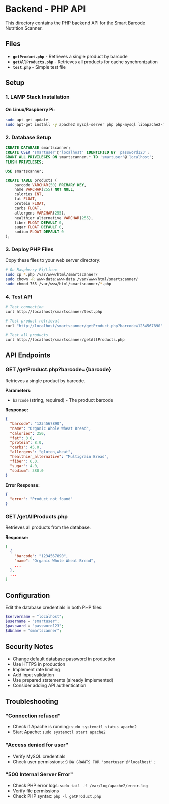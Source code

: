 # Backend - PHP API

This directory contains the PHP backend API for the Smart Barcode Nutrition Scanner.

## Files

- **`getProduct.php`** - Retrieves a single product by barcode
- **`getAllProducts.php`** - Retrieves all products for cache synchronization
- **`test.php`** - Simple test file

## Setup

### 1. LAMP Stack Installation

#### On Linux/Raspberry Pi:
```bash
sudo apt-get update
sudo apt-get install -y apache2 mysql-server php php-mysql libapache2-mod-php
```

### 2. Database Setup

```sql
CREATE DATABASE smartscanner;
CREATE USER 'smartuser'@'localhost' IDENTIFIED BY 'password123';
GRANT ALL PRIVILEGES ON smartscanner.* TO 'smartuser'@'localhost';
FLUSH PRIVILEGES;

USE smartscanner;

CREATE TABLE products (
    barcode VARCHAR(50) PRIMARY KEY,
    name VARCHAR(255) NOT NULL,
    calories INT,
    fat FLOAT,
    protein FLOAT,
    carbs FLOAT,
    allergens VARCHAR(255),
    healthier_alternative VARCHAR(255),
    fiber FLOAT DEFAULT 0,
    sugar FLOAT DEFAULT 0,
    sodium FLOAT DEFAULT 0
);
```

### 3. Deploy PHP Files

Copy these files to your web server directory:
```bash
# On Raspberry Pi/Linux
sudo cp *.php /var/www/html/smartscanner/
sudo chown -R www-data:www-data /var/www/html/smartscanner/
sudo chmod 755 /var/www/html/smartscanner/*.php
```

### 4. Test API

```bash
# Test connection
curl http://localhost/smartscanner/test.php

# Test product retrieval
curl "http://localhost/smartscanner/getProduct.php?barcode=1234567890"

# Test all products
curl http://localhost/smartscanner/getAllProducts.php
```

## API Endpoints

### GET /getProduct.php?barcode={barcode}

Retrieves a single product by barcode.

**Parameters:**
- `barcode` (string, required) - The product barcode

**Response:**
```json
{
  "barcode": "1234567890",
  "name": "Organic Whole Wheat Bread",
  "calories": 250,
  "fat": 3.0,
  "protein": 8.0,
  "carbs": 45.0,
  "allergens": "gluten,wheat",
  "healthier_alternative": "Multigrain Bread",
  "fiber": 6.0,
  "sugar": 4.0,
  "sodium": 380.0
}
```

**Error Response:**
```json
{
  "error": "Product not found"
}
```

### GET /getAllProducts.php

Retrieves all products from the database.

**Response:**
```json
[
  {
    "barcode": "1234567890",
    "name": "Organic Whole Wheat Bread",
    ...
  },
  ...
]
```

## Configuration

Edit the database credentials in both PHP files:

```php
$servername = "localhost";
$username = "smartuser";
$password = "password123";
$dbname = "smartscanner";
```

## Security Notes

- Change default database password in production
- Use HTTPS in production
- Implement rate limiting
- Add input validation
- Use prepared statements (already implemented)
- Consider adding API authentication

## Troubleshooting

### "Connection refused"
- Check if Apache is running: `sudo systemctl status apache2`
- Start Apache: `sudo systemctl start apache2`

### "Access denied for user"
- Verify MySQL credentials
- Check user permissions: `SHOW GRANTS FOR 'smartuser'@'localhost';`

### "500 Internal Server Error"
- Check PHP error logs: `sudo tail -f /var/log/apache2/error.log`
- Verify file permissions
- Check PHP syntax: `php -l getProduct.php`
